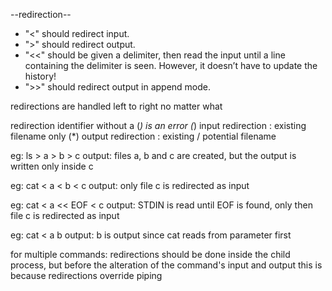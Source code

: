 
--redirection--

- "<" should redirect input.
- ">" should redirect output.
- "<<" should be given a delimiter, then read the input until a line containing the delimiter is seen. However, it doesn’t have to update the history!
- ">>" should redirect output in append mode.

redirections are handled left to right no matter what

redirection identifier without a (*) is an error
(*) input redirection : existing filename only
(*) output redirection : existing / potential filename

eg: ls > a > b > c
output: files a, b and c are created, but the output is written only inside c

eg: cat < a < b < c
output: only file c is redirected as input

eg: cat < a << EOF < c
output: STDIN is read until EOF is found, only then file c is redirected as input

eg: cat < a b
output: b is output since cat reads from parameter first 

for multiple commands:
redirections should be done inside the child process, 
but before the alteration of the command's input and output
this is because redirections override piping